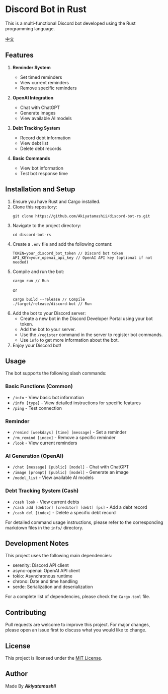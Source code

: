 # Discord Bot in Rust

This is a multi-functional Discord bot developed using the Rust programming language.

[中文](README_TW.md)

## Features

1. **Reminder System**

   - Set timed reminders
   - View current reminders
   - Remove specific reminders

2. **OpenAI Integration**

   - Chat with ChatGPT
   - Generate images
   - View available AI models

3. **Debt Tracking System**

   - Record debt information
   - View debt list
   - Delete debt records

4. **Basic Commands**
   - View bot information
   - Test bot response time

## Installation and Setup

1. Ensure you have Rust and Cargo installed.
2. Clone this repository:
   ```
   git clone https://github.com/Akiyatamashii/discord-bot-rs.git
   ```
3. Navigate to the project directory:
   ```
   cd discord-bot-rs
   ```
4. Create a `.env` file and add the following content:
   ```
   TOKEN=your_discord_bot_token // Discord bot token
   API_KEY=your_openai_api_key // OpenAI API key (optional if not needed)
   ```
5. Compile and run the bot:
   ```
   cargo run // Run
   ```
   or
   ```
   cargo build --release // Compile
   ./target/release/discord-bot // Run
   ```
6. Add the bot to your Discord server:
   - Create a new bot in the Discord Developer Portal using your bot token.
   - Add the bot to your server.
   - Use the `/register` command in the server to register bot commands.
   - Use `info` to get more information about the bot.
7. Enjoy your Discord bot!

## Usage

The bot supports the following slash commands:

### Basic Functions (Common)

- `/info` - View basic bot information
- `/info [type]` - View detailed instructions for specific features
- `/ping` - Test connection

### Reminder

- `/remind [weekdays] [time] [message]` - Set a reminder
- `/rm_remind [index]` - Remove a specific reminder
- `/look` - View current reminders

### AI Generation (OpenAI)

- `/chat [message] [public] [model]` - Chat with ChatGPT
- `/image [prompt] [public] [model]` - Generate an image
- `/model_list` - View available AI models

### Debt Tracking System (Cash)

- `/cash look` - View current debts
- `/cash add [debtor] [creditor] [debt] [ps]` - Add a debt record
- `/cash del [index]` - Delete a specific debt record

For detailed command usage instructions, please refer to the corresponding markdown files in the `info/` directory.

## Development Notes

This project uses the following main dependencies:

- serenity: Discord API client
- async-openai: OpenAI API client
- tokio: Asynchronous runtime
- chrono: Date and time handling
- serde: Serialization and deserialization

For a complete list of dependencies, please check the `Cargo.toml` file.

## Contributing

Pull requests are welcome to improve this project. For major changes, please open an issue first to discuss what you would like to change.

## License

This project is licensed under the [MIT License](LICENSE).

## Author

Made By **_Akiyatamashii_**
